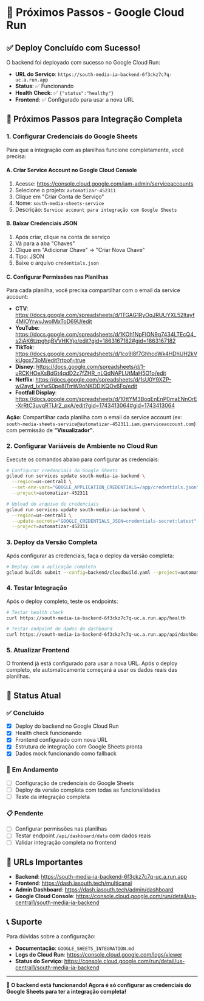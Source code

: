 # 🚀 Próximos Passos - Google Cloud Run

## ✅ **Deploy Concluído com Sucesso!**

O backend foi deployado com sucesso no Google Cloud Run:

- **URL do Serviço**: `https://south-media-ia-backend-6f3ckz7c7q-uc.a.run.app`
- **Status**: ✅ Funcionando
- **Health Check**: ✅ `{"status":"healthy"}`
- **Frontend**: ✅ Configurado para usar a nova URL

## 🔧 **Próximos Passos para Integração Completa**

### 1. **Configurar Credenciais do Google Sheets**

Para que a integração com as planilhas funcione completamente, você precisa:

#### A. Criar Service Account no Google Cloud Console
1. Acesse: https://console.cloud.google.com/iam-admin/serviceaccounts
2. Selecione o projeto: `automatizar-452311`
3. Clique em "Criar Conta de Serviço"
4. Nome: `south-media-sheets-service`
5. Descrição: `Service account para integração com Google Sheets`

#### B. Baixar Credenciais JSON
1. Após criar, clique na conta de serviço
2. Vá para a aba "Chaves"
3. Clique em "Adicionar Chave" → "Criar Nova Chave"
4. Tipo: JSON
5. Baixe o arquivo `credentials.json`

#### C. Configurar Permissões nas Planilhas
Para cada planilha, você precisa compartilhar com o email da service account:
- **CTV**: https://docs.google.com/spreadsheets/d/1TGAG1RyOqJRUUYXL52ltayf4MlOYrwvJwolMxToD69U/edit
- **YouTube**: https://docs.google.com/spreadsheets/d/1KOh1NpFION9q7434LTEcQ4_s2jAK6tzpghqBVVHKYjo/edit?gid=1863167182#gid=1863167182
- **TikTok**: https://docs.google.com/spreadsheets/d/1co9l8f7GhhcoWk4HDhUH2kVkUgox73oM/edit?rtpof=true
- **Disney**: https://docs.google.com/spreadsheets/d/1-uRCKHOeXsBdGt4qdD2z7fZHR_nLQdNAPLUtMaH5O1o/edit
- **Netflix**: https://docs.google.com/spreadsheets/d/1sU0Y9XZP-wi2ayd_IxYwS0pe8ITmW9oNKDDIKQOv6Fo/edit
- **Footfall Display**: https://docs.google.com/spreadsheets/d/10ttYM3BoqEnEnP0maENnOrE-XrRtC3uvqRTIJr2_pxA/edit?gid=1743413064#gid=1743413064

**Ação**: Compartilhar cada planilha com o email da service account (ex: `south-media-sheets-service@automatizar-452311.iam.gserviceaccount.com`) com permissão de **"Visualizador"**.

### 2. **Configurar Variáveis de Ambiente no Cloud Run**

Execute os comandos abaixo para configurar as credenciais:

```bash
# Configurar credenciais do Google Sheets
gcloud run services update south-media-ia-backend \
  --region=us-central1 \
  --set-env-vars="GOOGLE_APPLICATION_CREDENTIALS=/app/credentials.json" \
  --project=automatizar-452311

# Upload do arquivo de credenciais
gcloud run services update south-media-ia-backend \
  --region=us-central1 \
  --update-secrets="GOOGLE_CREDENTIALS_JSON=credentials-secret:latest" \
  --project=automatizar-452311
```

### 3. **Deploy da Versão Completa**

Após configurar as credenciais, faça o deploy da versão completa:

```bash
# Deploy com a aplicação completa
gcloud builds submit --config=backend/cloudbuild.yaml --project=automatizar-452311
```

### 4. **Testar Integração**

Após o deploy completo, teste os endpoints:

```bash
# Testar health check
curl https://south-media-ia-backend-6f3ckz7c7q-uc.a.run.app/health

# Testar endpoint de dados do dashboard
curl https://south-media-ia-backend-6f3ckz7c7q-uc.a.run.app/api/dashboard/data
```

### 5. **Atualizar Frontend**

O frontend já está configurado para usar a nova URL. Após o deploy completo, ele automaticamente começará a usar os dados reais das planilhas.

## 🎯 **Status Atual**

### ✅ **Concluído**
- [x] Deploy do backend no Google Cloud Run
- [x] Health check funcionando
- [x] Frontend configurado com nova URL
- [x] Estrutura de integração com Google Sheets pronta
- [x] Dados mock funcionando como fallback

### 🔄 **Em Andamento**
- [ ] Configuração de credenciais do Google Sheets
- [ ] Deploy da versão completa com todas as funcionalidades
- [ ] Teste da integração completa

### 📋 **Pendente**
- [ ] Configurar permissões nas planilhas
- [ ] Testar endpoint `/api/dashboard/data` com dados reais
- [ ] Validar integração completa no frontend

## 🔗 **URLs Importantes**

- **Backend**: https://south-media-ia-backend-6f3ckz7c7q-uc.a.run.app
- **Frontend**: https://dash.iasouth.tech/multicanal
- **Admin Dashboard**: https://dash.iasouth.tech/admin/dashboard
- **Google Cloud Console**: https://console.cloud.google.com/run/detail/us-central1/south-media-ia-backend

## 📞 **Suporte**

Para dúvidas sobre a configuração:
- **Documentação**: `GOOGLE_SHEETS_INTEGRATION.md`
- **Logs do Cloud Run**: https://console.cloud.google.com/logs/viewer
- **Status do Serviço**: https://console.cloud.google.com/run/detail/us-central1/south-media-ia-backend

---

**🎉 O backend está funcionando! Agora é só configurar as credenciais do Google Sheets para ter a integração completa!**
